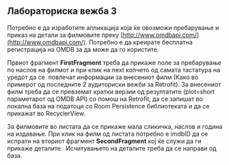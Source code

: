 ## Лабораториска вежба 3

Потребно е да изработите апликација која ќе oвозможи пребарување и приказ на детали за филмовите преку [http://www.omdbapi.com/](http://www.omdbapi.com/). Потребно е да креирате бесплатна регистрација на OMDB за да може да го користите. 

Првиот фрагмент **FirstFragment** треба да прикаже поле за пребарување по наслов на филмот и при клик на next копчето од самата тастатура на уредот да се  повлечат информации за внесениот филм (Како во примерот од последните 2 аудиториски вежби за Retrofit). За внесениот филм треба да се превземат кратки верзии од резултатите (plot=short параметарот од OMDB API) со помош на Retrofit, да се запишат во локална база на податоци со Room Persistence библиотеката и да се прикажат во RecyclerView.

За филмовите во листата да се прикаже мала сликичка, наслов и година на издавање. При клик на филм од листата потребно е imdbID да се испрати на вториот фрагмент **SecondFragment** коj ќе служи да ги прикаже деталите.  Исчитувањето на деталите треба да се направи од база.
